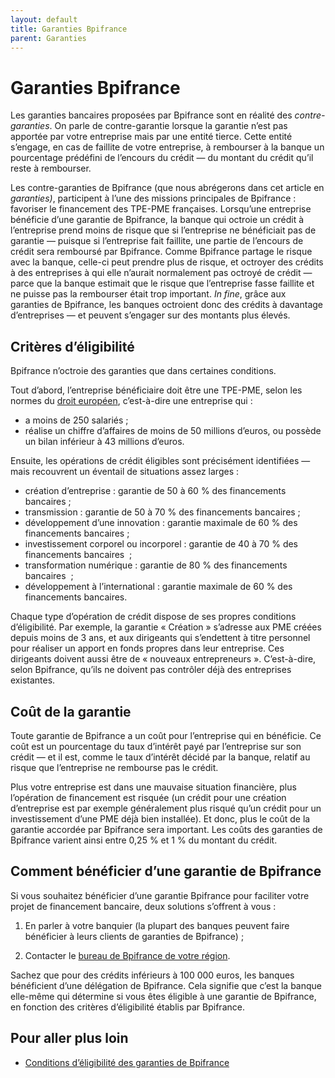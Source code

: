 ```yaml
---
layout: default
title: Garanties Bpifrance
parent: Garanties
---
```


# Garanties Bpifrance

Les garanties bancaires proposées par Bpifrance sont en réalité des _contre-garanties_. On parle de contre-garantie lorsque la garantie n’est pas apportée par votre entreprise mais par une entité tierce. Cette entité s’engage, en cas de faillite de votre entreprise, à rembourser à la banque un pourcentage prédéfini de l’encours du crédit — du montant du crédit qu’il reste à rembourser.

Les contre-garanties de Bpifrance (que nous abrégerons dans cet article en _garanties)_, participent à l’une des missions principales de Bpifrance : favoriser le financement des TPE-PME françaises. Lorsqu’une entreprise bénéficie d’une garantie de Bpifrance, la banque qui octroie un crédit à l’entreprise prend moins de risque que si l’entreprise ne bénéficiait pas de garantie — puisque si l’entreprise fait faillite, une partie de l’encours de crédit sera remboursé par Bpifrance. Comme Bpifrance partage le risque avec la banque, celle-ci peut prendre plus de risque, et octroyer des crédits à des entreprises à qui elle n’aurait normalement pas octroyé de crédit — parce que la banque estimait que le risque que l’entreprise fasse faillite et ne puisse pas la rembourser était trop important. _In fine_, grâce aux garanties de Bpifrance, les banques octroient donc des crédits à davantage d’entreprises — et peuvent s’engager sur des montants plus élevés.

## Critères d’éligibilité

Bpifrance n’octroie des garanties que dans certaines conditions.

Tout d’abord, l’entreprise bénéficiaire doit être une TPE-PME, selon les normes du [droit européen](https://ec.europa.eu/growth/smes/sme-definition_fr), c’est-à-dire une entreprise qui :

- a moins de 250 salariés ;
- réalise un chiffre d’affaires de moins de 50 millions d’euros, ou possède un bilan inférieur à 43 millions d’euros.

Ensuite, les opérations de crédit éligibles sont précisément identifiées — mais recouvrent un éventail de situations assez larges :

- création d’entreprise : garantie de 50 à 60 % des financements bancaires ;
- transmission : garantie de 50 à 70 % des financements bancaires ;
- développement d’une innovation : garantie maximale de 60 % des financements bancaires ;
- investissement corporel ou incorporel : garantie de 40 à 70 % des financements bancaires  ;
- transformation numérique : garantie de 80 % des financements bancaires  ;
- développement à l’international : garantie maximale de 60 % des financements bancaires.

Chaque type d’opération de crédit dispose de ses propres conditions d’éligibilité. Par exemple, la garantie « Création » s’adresse aux PME créées depuis moins de 3 ans, et aux dirigeants qui s’endettent à titre personnel pour réaliser un apport en fonds propres dans leur entreprise. Ces dirigeants doivent aussi être de « nouveaux entrepreneurs ». C’est-à-dire, selon Bpifrance, qu’ils ne doivent pas contrôler déjà des entreprises existantes.

## Coût de la garantie

Toute garantie de Bpifrance a un coût pour l’entreprise qui en bénéficie. Ce coût est un pourcentage du taux d’intérêt payé par l’entreprise sur son crédit — et il est, comme le taux d’intérêt décidé par la banque, relatif au risque que l’entreprise ne rembourse pas le crédit.

Plus votre entreprise est dans une mauvaise situation financière, plus l’opération de financement est risquée (un crédit pour une création d’entreprise est par exemple généralement plus risqué qu’un crédit pour un investissement d’une PME déjà bien installée). Et donc, plus le coût de la garantie accordée par Bpifrance sera important. Les coûts des garanties de Bpifrance varient ainsi entre 0,25 % et 1 % du montant du crédit.

## Comment bénéficier d’une garantie de Bpifrance

Si vous souhaitez bénéficier d’une garantie Bpifrance pour faciliter votre projet de financement bancaire, deux solutions s’offrent à vous :

1. En parler à votre banquier (la plupart des banques peuvent faire bénéficier à leurs clients de garanties de Bpifrance) ;

2. Contacter le [bureau de Bpifrance de votre région](https://www.bpifrance.fr/contactez-nous).

Sachez que pour des crédits inférieurs à 100 000 euros, les banques bénéficient d’une délégation de Bpifrance. Cela signifie que c’est la banque elle-même qui détermine si vous êtes éligible à une garantie de Bpifrance, en fonction des critères d’éligibilité établis par Bpifrance.

## Pour aller plus loin

- [Conditions d’éligibilité des garanties de Bpifrance](https://www.bpifrance.fr/catalogue-offres/generaliste/garantie-du-developpement-des-pme-et-tpe)
